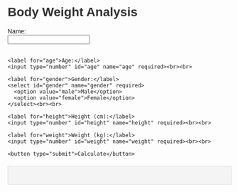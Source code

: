<!DOCTYPE html>
<html lang="en">
<head>
  <meta charset="UTF-8">
  <meta name="viewport" content="width=device-width, initial-scale=1.0">
  <title>Comprehensive Body Weight Analysis</title>
  <style>
    body {
      font-family: Arial, sans-serif;
      margin: 20px;
    }
    h1 {
      color: #333;
    }
    label {
      margin-top: 10px;
      display: block;
    }
    #results {
      margin-top: 20px;
      padding: 20px;
      background-color: #f4f4f4;
      border: 1px solid #ddd;
    }
    table {
      width: 100%;
      border-collapse: collapse;
    }
    th, td {
      padding: 8px;
      border: 1px solid #ddd;
      text-align: center;
    }
    th {
      background-color: #f0f0f0;
    }
    .positive {
      color: red;
    }
    .normal {
      color: green;
    }
    .negative {
      color: yellow;
    }
  </style>
</head>
<body>
  <h1>Body Weight Analysis</h1>
  <form id="bodyAnalysisForm">
    <label for="name">Name:</label>
    <input type="text" id="name" name="name" required><br><br>

    <label for="age">Age:</label>
    <input type="number" id="age" name="age" required><br><br>

    <label for="gender">Gender:</label>
    <select id="gender" name="gender" required>
      <option value="male">Male</option>
      <option value="female">Female</option>
    </select><br><br>

    <label for="height">Height (cm):</label>
    <input type="number" id="height" name="height" required><br><br>

    <label for="weight">Weight (kg):</label>
    <input type="number" id="weight" name="weight" required><br><br>

    <button type="submit">Calculate</button>
  </form>

  <div id="results"></div>

  <script>
    document.getElementById('bodyAnalysisForm').addEventListener('submit', function(event) {
      event.preventDefault();

      // Get input values
      const name = document.getElementById('name').value;
      const age = parseInt(document.getElementById('age').value);
      const gender = document.getElementById('gender').value;
      const height = parseFloat(document.getElementById('height').value) / 100; // Convert to meters
      const weight = parseFloat(document.getElementById('weight').value);

      if (isNaN(age) || isNaN(height) || isNaN(weight) || age <= 0 || height <= 0 || weight <= 0) {
        alert("Please enter valid inputs.");
        return;
      }

      // Calculate BMI
      const bmi = weight / (height * height);
      let bmiCategory = '';
      let bmiLevel = '';
      if (bmi < 18.5) {
        bmiCategory = 'Underweight';
        bmiLevel = '0'; // Normal
      } else if (bmi >= 18.5 && bmi < 24.9) {
        bmiCategory = 'Normal';
        bmiLevel = '0'; // Normal
      } else if (bmi >= 25 && bmi < 29.9) {
        bmiCategory = 'Overweight';
        bmiLevel = '+'; // Slightly overweight
      } else if (bmi >= 30 && bmi < 34.9) {
        bmiCategory = 'Obese';
        bmiLevel = '++'; // Moderately obese
      } else {
        bmiCategory = 'Obese';
        bmiLevel = '+++'; // Severely obese
      }

      // Calculate BMR using Harris-Benedict equation
      const bmr = gender === 'male' ?
                  10 * weight + 6.25 * (height * 100) - 5 * age + 5 :
                  10 * weight + 6.25 * (height * 100) - 5 * age - 161;

      // Calculate body fat percentage using an accurate formula
      let bodyFatPercentage;
      if (gender === 'male') {
        bodyFatPercentage = 1.20 * bmi + 0.23 * age - 16.2;
      } else {
        bodyFatPercentage = 1.20 * bmi + 0.23 * age - 5.4;
      }

      // Calculate visceral fat and subcutaneous fat
      const visceralFat = (bodyFatPercentage / 3).toFixed(1);
      const subcutaneousFat = (bodyFatPercentage * 0.7).toFixed(1);

      // Skeletal muscle estimate (based on weight)
      const skeletalMuscle = gender === 'male' ?
                             (50 + (weight * 0.33)).toFixed(1) :
                             (45 + (weight * 0.28)).toFixed(1);

      // Accurate Ideal Weight Calculation using the Devine formula
      let idealWeight;
      if (gender === 'male') {
        idealWeight = 50 + 2.3 * ((height * 100 / 2.54) - 60); // Adjust for height
      } else {
        idealWeight = 45.5 + 2.3 * ((height * 100 / 2.54) - 60); // Adjust for height
      }

      const idealWeightMin = (idealWeight - 10).toFixed(1); // Minus 10% of Ideal Weight
      const idealWeightMax = (idealWeight + 10).toFixed(1); // Plus 10% of Ideal Weight

      // Refined Body Age Calculation (More accurate)
      // Use BMI, age, and gender to calculate body age
      const bodyAge = age + (bmi - 22) * 0.7; // More realistic adjustment based on BMI

      // Define categories for metrics (Excess, Low, Normal)
      const getLevel = (value, type) => {
        if (type === 'bodyFat') {
          if (value < 10) return { level: 'normal', color: 'normal' };
          else if (value >= 10 && value <= 20) return { level: 'normal', color: 'normal' };
          else if (value > 20) return { level: 'positive', color: 'positive' };
        }
        // More categories for other measurements can be added here.
        return { level: 'normal', color: 'normal' };
      };

      // Display results in a table format
      const resultsHTML = `
        <h2>Results for ${name}</h2>
        <table>
          <tr>
            <th>Metric</th>
            <th>Value</th>
            <th>Level</th>
          </tr>
          <tr>
            <td>BMI</td>
            <td>${bmi.toFixed(2)}</td>
            <td>${bmiCategory} (${bmiLevel})</td>
          </tr>
          <tr>
            <td>BMR (kcal/day)</td>
            <td>${bmr.toFixed(2)}</td>
            <td class="${getLevel(bmi, 'bodyFat').color}">${getLevel(bmi, 'bodyFat').level}</td>
          </tr>
          <tr>
            <td>Body Fat Percentage</td>
            <td>${bodyFatPercentage.toFixed(2)}%</td>
            <td class="${getLevel(bodyFatPercentage, 'bodyFat').color}">${getLevel(bodyFatPercentage, 'bodyFat').level}</td>
          </tr>
          <tr>
            <td>Visceral Fat Estimate</td>
            <td>${visceralFat}%</td>
            <td class="${getLevel(visceralFat, 'bodyFat').color}">${getLevel(visceralFat, 'bodyFat').level}</td>
          </tr>
          <tr>
            <td>Subcutaneous Fat Estimate</td>
            <td>${subcutaneousFat}%</td>
            <td class="${getLevel(subcutaneousFat, 'bodyFat').color}">${getLevel(subcutaneousFat, 'bodyFat').level}</td>
          </tr>
          <tr>
            <td>Skeletal Muscle Estimate (kg)</td>
            <td>${skeletalMuscle}</td>
            <td class="${getLevel(skeletalMuscle, 'bodyFat').color}">${getLevel(skeletalMuscle, 'bodyFat').level}</td>
          </tr>
          <tr>
            <td>Body Age</td>
            <td>${Math.round(bodyAge)}</td>
            <td class="${getLevel(bodyAge, 'bodyFat').color}">${getLevel(bodyAge, 'bodyFat').level}</td>
          </tr>
          <tr>
            <td>Ideal Weight Range
